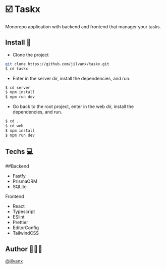 # ☑️ Taskx

Monorepo application with backend and frontend that manager your tasks.

## Install 🚀

- Clone the project

```sh
git clone https://github.com/jilvanx/taskx.git
$ cd taskx
```

- Enter in the server dir, install the dependencies, and run.

```sh
$ cd server
$ npm install
$ npm run dev
```

- Go back to the root project, enter in the web dir, install the dependencies, and run.

```sh
$ cd ..
$ cd web
$ npm install
$ npm run dev
```

## Techs 💻

##Backend

- Fastfy
- PrismaORM
- SQLite

Frontend

- React
- Typescript
- ESlint
- Prettier
- EditorConfig
- TailwindCSS

## Author 👨🏻‍💻

[@jilvanx](https://jilvanx.github.io)
